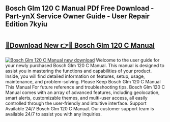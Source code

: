 ## Bosch Glm 120 C Manual PDf Free Download - Part-ynX Service Owner Guide - User Repair Edition 7kyiu

# <h2><a href="http://bc9833.oget.top/?id=Bosch+Glm+120+C+Manual">🔗Download New 👉🔴 Bosch Glm 120 C Manual</a></h2>

[![Bosch Glm 120 C Manual new download](https://i.imgur.com/5g1atiW.png)](http://bc9833.oget.top/?id=Bosch+Glm+120+C+Manual)
Welcome to the user guide for your newly purchased Bosch Glm 120 C Manual. This manual is designed to assist you in mastering the functions and capabilities of your product. Inside, you will find detailed information on features, setup, usage, maintenance, and problem-solving. Please Keep Bosch Glm 120 C Manual This Manual For future reference and troubleshooting tips. Bosch Glm 120 C Manual comes with an array of advanced features, including geolocation, smart alerts, customizable themes, and multi-user access, all easily controlled through the user-friendly and intuitive interface. Support Available 24/7 Bosch Glm 120 C Manual. Our customer support team is available 24/7 to assist you with any inquiries.
